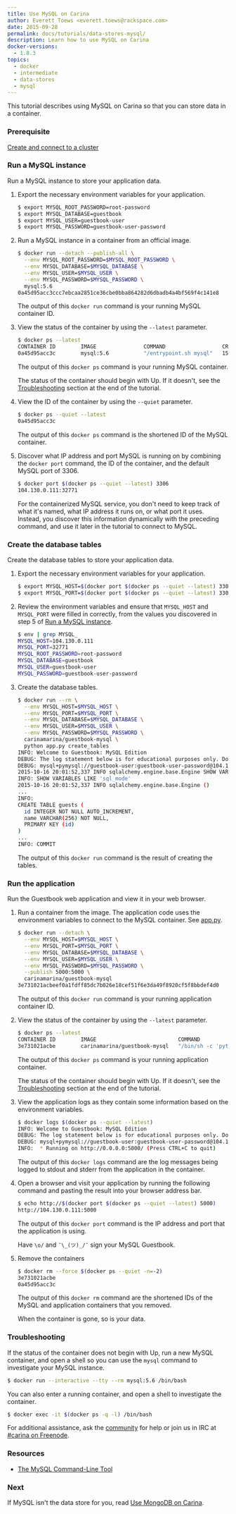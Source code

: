 ```yaml
---
title: Use MySQL on Carina
author: Everett Toews <everett.toews@rackspace.com>
date: 2015-09-28
permalink: docs/tutorials/data-stores-mysql/
description: Learn how to use MySQL on Carina
docker-versions:
  - 1.8.3
topics:
  - docker
  - intermediate
  - data-stores
  - mysql
---
```


This tutorial describes using MySQL on Carina so that you can store data in a container.

### Prerequisite

[Create and connect to a cluster](/docs/tutorials/create-connect-cluster/)

### Run a MySQL instance

Run a MySQL instance to store your application data.

1. Export the necessary environment variables for your application.

    ```bash
    $ export MYSQL_ROOT_PASSWORD=root-password
    $ export MYSQL_DATABASE=guestbook
    $ export MYSQL_USER=guestbook-user
    $ export MYSQL_PASSWORD=guestbook-user-password
    ```

1. Run a MySQL instance in a container from an official image.

    ```bash
    $ docker run --detach --publish-all \
      --env MYSQL_ROOT_PASSWORD=$MYSQL_ROOT_PASSWORD \
      --env MYSQL_DATABASE=$MYSQL_DATABASE \
      --env MYSQL_USER=$MYSQL_USER \
      --env MYSQL_PASSWORD=$MYSQL_PASSWORD \
      mysql:5.6
    0a45d95acc3ccc7ebcaa2851ce36cbe0bba864282d6dbadb4a4bf569f4c141e8
    ```

    The output of this `docker run` command is your running MySQL container ID.

1. View the status of the container by using the `--latest` parameter.

    ```bash
    $ docker ps --latest
    CONTAINER ID        IMAGE               COMMAND                  CREATED             STATUS              PORTS                           NAMES
    0a45d95acc3c        mysql:5.6           "/entrypoint.sh mysql"   15 seconds ago      Up 14 seconds       104.130.0.111:32771->3306/tcp   d850247d-ae6d-43bd-8b41-fd56f3530283-n1/loving_saha
    ```

    The output of this `docker ps` command is your running MySQL container.

    The status of the container should begin with Up. If it doesn't, see the [Troubleshooting](#troubleshooting) section at the end of the tutorial.

1. View the ID of the container by using the `--quiet` parameter.

    ```bash
    $ docker ps --quiet --latest
    0a45d95acc3c
    ```

    The output of this `docker ps` command is the shortened ID of the MySQL container.

1. Discover what IP address and port MySQL is running on by combining the `docker port` command, the ID of the container, and the default MySQL port of 3306.

    ```bash
    $ docker port $(docker ps --quiet --latest) 3306
    104.130.0.111:32771
    ```

    For the containerized MySQL service, you don't need to keep track of what it's named, what IP address it runs on, or what port it uses. Instead, you discover this information dynamically with the preceding command, and use it later in the tutorial to connect to MySQL.

### Create the database tables

Create the database tables to store your application data.

1. Export the necessary environment variables for your application.

    ```bash
    $ export MYSQL_HOST=$(docker port $(docker ps --quiet --latest) 3306 | cut -f 1 -d ':')
    $ export MYSQL_PORT=$(docker port $(docker ps --quiet --latest) 3306 | cut -f 2 -d ':')
    ```

1. Review the environment variables and ensure that `MYSQL_HOST` and `MYSQL_PORT` were filled in correctly, from the values you discovered in step 5 of [Run a MySQL instance](#run-a-mysql-instance).

    ```bash
    $ env | grep MYSQL_
    MYSQL_HOST=104.130.0.111
    MYSQL_PORT=32771
    MYSQL_ROOT_PASSWORD=root-password
    MYSQL_DATABASE=guestbook
    MYSQL_USER=guestbook-user
    MYSQL_PASSWORD=guestbook-user-password
    ```

1. Create the database tables.

    ```bash
    $ docker run --rm \
      --env MYSQL_HOST=$MYSQL_HOST \
      --env MYSQL_PORT=$MYSQL_PORT \
      --env MYSQL_DATABASE=$MYSQL_DATABASE \
      --env MYSQL_USER=$MYSQL_USER \
      --env MYSQL_PASSWORD=$MYSQL_PASSWORD \
      carinamarina/guestbook-mysql \
      python app.py create_tables
    INFO: Welcome to Guestbook: MySQL Edition
    DEBUG: The log statement below is for educational purposes only. Do not log credentials.
    DEBUG: mysql+pymysql://guestbook-user:guestbook-user-password@104.130.0.111:32771/guestbook
    2015-10-16 20:01:52,337 INFO sqlalchemy.engine.base.Engine SHOW VARIABLES LIKE 'sql_mode'
    INFO: SHOW VARIABLES LIKE 'sql_mode'
    2015-10-16 20:01:52,337 INFO sqlalchemy.engine.base.Engine ()
    ...
    INFO:
    CREATE TABLE guests (
      id INTEGER NOT NULL AUTO_INCREMENT,
      name VARCHAR(256) NOT NULL,
      PRIMARY KEY (id)
    )
    ...
    INFO: COMMIT
    ```

    The output of this `docker run` command is the result of creating the tables.

### Run the application

Run the Guestbook web application and view it in your web browser.

1. Run a container from the image. The application code uses the environment variables to connect to the MySQL container. See [app.py](https://github.com/getcarina/examples/blob/master/guestbook-mysql/app.py).

    ```bash
    $ docker run --detach \
      --env MYSQL_HOST=$MYSQL_HOST \
      --env MYSQL_PORT=$MYSQL_PORT \
      --env MYSQL_DATABASE=$MYSQL_DATABASE \
      --env MYSQL_USER=$MYSQL_USER \
      --env MYSQL_PASSWORD=$MYSQL_PASSWORD \
      --publish 5000:5000 \
      carinamarina/guestbook-mysql
    3e731021acbeef0a1fdff85dc7b026e18cef51f6e3da49f8920cf5f8bbdef4d0
    ```

    The output of this `docker run` command is your running application container ID.

1. View the status of the container by using the `--latest` parameter.

    ```bash
    $ docker ps --latest
    CONTAINER ID        IMAGE                          COMMAND                  CREATED             STATUS              PORTS                          NAMES
    3e731021acbe        carinamarina/guestbook-mysql   "/bin/sh -c 'python a"   51 seconds ago      Up 50 seconds       104.130.0.111:5000->5000/tcp   d850247d-ae6d-43bd-8b41-fd56f3530283-n1/backstabbing_stallman
    ```

    The output of this `docker ps` command is your running application container.

    The status of the container should begin with Up. If it doesn't, see the [Troubleshooting](#troubleshooting) section at the end of the tutorial.

1. View the application logs as they contain some information based on the environment variables.

    ```bash
    $ docker logs $(docker ps --quiet --latest)
    INFO: Welcome to Guestbook: MySQL Edition
    DEBUG: The log statement below is for educational purposes only. Do not log credentials.
    DEBUG: mysql+pymysql://guestbook-user:guestbook-user-password@104.130.0.111:32771/guestbook
    INFO:  * Running on http://0.0.0.0:5000/ (Press CTRL+C to quit)
    ```

    The output of this `docker logs` command are the log messages being logged to stdout and stderr from the application in the container.

1. Open a browser and visit your application by running the following command and pasting the result into your browser address bar.

    ```bash
    $ echo http://$(docker port $(docker ps --quiet --latest) 5000)
    http://104.130.0.111:5000
    ```

    The output of this `docker port` command is the IP address and port that the application is using.

    Have `\o/` and `¯\_(ツ)_/¯` sign your MySQL Guestbook.

1. Remove the containers

    ```bash
    $ docker rm --force $(docker ps --quiet -n=-2)
    3e731021acbe
    0a45d95acc3c
    ```

    The output of this `docker rm` command are the shortened IDs of the MySQL and application containers that you removed.

    When the container is gone, so is your data.

### Troubleshooting

If the status of the container does not begin with Up, run a new MySQL container, and open a shell so you can use the `mysql` command to investigate your MySQL instance.

```bash
$ docker run --interactive --tty --rm mysql:5.6 /bin/bash
```

You can also enter a running container, and open a shell to investigate the container.

```bash
$ docker exec -it $(docker ps -q -l) /bin/bash
```

For additional assistance, ask the [community](https://community.getcarina.com/) for help or join us in IRC at [#carina on Freenode](http://webchat.freenode.net/?channels=carina).


### Resources

* [The MySQL Command-Line Tool](http://dev.mysql.com/doc/refman/5.6/en/mysql.html)

### Next

If MySQL isn't the data store for you, read [Use MongoDB on Carina](/docs/tutorials/data-stores-mongodb/).
